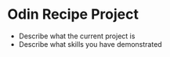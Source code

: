 # Odin Recipe Project
- Describe what the current project is
- Describe what skills you have demonstrated
